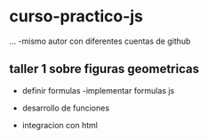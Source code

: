 # curso-practico-js

...
-mismo autor con diferentes cuentas de github
## taller 1 sobre figuras geometricas

- definir formulas
-implementar formulas js
- desarrollo de funciones

- integracion con html

